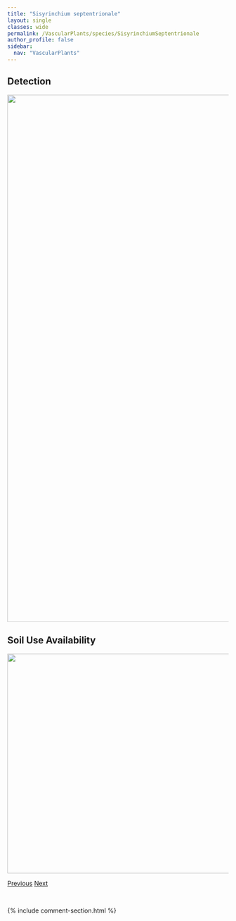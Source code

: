 ```yaml
---
title: "Sisyrinchium septentrionale"
layout: single
classes: wide
permalink: /VascularPlants/species/SisyrinchiumSeptentrionale
author_profile: false
sidebar:
  nav: "VascularPlants"
---
```


<h2>Detection</h2>

<a href="https://drive.google.com/uc?export=view&id=16Su6Sk2e4vuA6O5IMqMW7SnAFSaSI6pF">
<img src="https://drive.google.com/uc?export=view&id=16Su6Sk2e4vuA6O5IMqMW7SnAFSaSI6pF" height = "1200" width = "800">
</a>


<h2>Soil Use Availability</h2>

<a href="https://drive.google.com/uc?export=view&id=1JvGFBVq_k8KIClQbPyGESFJCCy3NDZ-a">
<img src="https://drive.google.com/uc?export=view&id=1JvGFBVq_k8KIClQbPyGESFJCCy3NDZ-a" height = "500" width = "1000">
</a>


<a href="/DevelopmentWebsite/VascularPlants/species/SisyrinchiumMontanum" class="pagination--pager" title="Common Blue Eyed Grass">Previous</a> <a href="/DevelopmentWebsite/VascularPlants/species/SiumSuave" class="pagination--pager" title="Water Parsnip">Next</a>

<p>&nbsp;</p>

{% include comment-section.html %}
